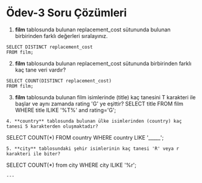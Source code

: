 # Ödev-3 Soru Çözümleri

1. **film** tablosunda bulunan replacement_cost sütununda bulunan birbirinden farklı değerleri sıralayınız.
```
SELECT DISTINCT replacement_cost
FROM film;
```
2. **film** tablosunda bulunan replacement_cost sütununda birbirinden farklı kaç tane veri vardır?
```
SELECT COUNT(DISTINCT replacement_cost)
FROM film;
```
3. **film**  tablosunda bulunan film isimlerinde (title) kaç tanesini T karakteri ile başlar ve aynı zamanda rating 'G' ye eşittir?
SELECT title
FROM film
WHERE title ILIKE '%T%' and rating='G';
```
4. **country** tablosunda bulunan ülke isimlerinden (country) kaç tanesi 5 karakterden oluşmaktadır?
```
SELECT COUNT(*) FROM country
  WHERE country LIKE '_____';
```
5. **city** tablosundaki şehir isimlerinin kaç tanesi 'R' veya r karakteri ile biter?
```
SELECT COUNT(*) from city
  WHERE city ILIKE '%r';
```
---
